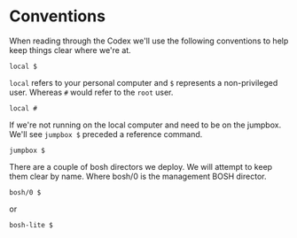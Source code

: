 # Conventions

When reading through the Codex we'll use the following conventions to help keep things clear where we're at.

```
local $
```

`local` refers to your personal computer and `$` represents a non-privileged user.  Whereas `#` would refer to the `root` user.

```
local #
```

If we're not running on the local computer and need to be on the jumpbox.  We'll see `jumpbox $` preceded a reference command.

```
jumpbox $
```

There are a couple of bosh directors we deploy.  We will attempt to keep them clear by name.  Where bosh/0 is the management BOSH director.

```
bosh/0 $
```

or

```
bosh-lite $
```
